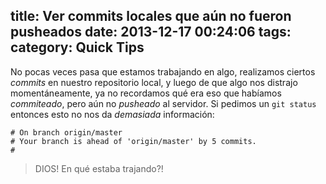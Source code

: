 title: Ver commits locales que aún no fueron pusheados
date: 2013-12-17 00:24:06
tags:
category: Quick Tips
---
No pocas veces pasa que estamos trabajando en algo, realizamos ciertos _commits_ en nuestro repositorio local, y luego de que algo nos distrajo momentáneamente, ya no recordamos qué era eso que habíamos _commiteado_, pero aún no _pusheado_ al servidor. Si pedimos un `git status` entonces esto no nos da _demasiada_ información: 

    # On branch origin/master
    # Your branch is ahead of 'origin/master' by 5 commits.
    #

> DIOS! En qué estaba trajando?!